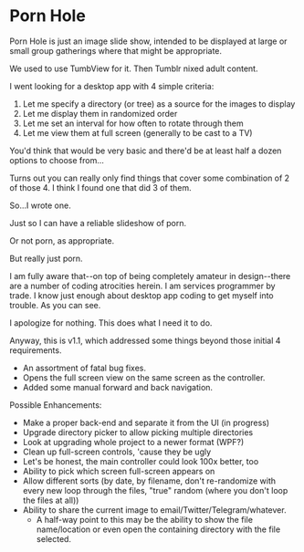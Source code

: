 # Porn Hole

Porn Hole is just an image slide show, intended to be displayed at large or small group gatherings where that might be appropriate.

We used to use TumbView for it. Then Tumblr nixed adult content.

I went looking for a desktop app with 4 simple criteria:
  1) Let me specify a directory (or tree) as a source for the images to display
  2) Let me display them in randomized order
  3) Let me set an interval for how often to rotate through them
  4) Let me view them at full screen (generally to be cast to a TV)

You'd think that would be very basic and there'd be at least half a dozen options to choose from...

Turns out you can really only find things that cover some combination of 2 of those 4. I think I found one that did 3 of them.

So...I wrote one.

Just so I can have a reliable slideshow of porn.

Or not porn, as appropriate.

But really just porn.

I am fully aware that--on top of being completely amateur in design--there are a number of coding atrocities herein. I am services programmer by trade. I know just enough about desktop app coding to get myself into trouble. As you can see.

I apologize for nothing. This does what I need it to do. 

Anyway, this is v1.1, which addressed some things beyond those initial 4 requirements.
  * An assortment of fatal bug fixes.
  * Opens the full screen view on the same screen as the controller.
  * Added some manual forward and back navigation.

Possible Enhancements:
  * Make a proper back-end and separate it from the UI (in progress)
  * Upgrade directory picker to allow picking multiple directories
  * Look at upgrading whole project to a newer format (WPF?)
  * Clean up full-screen controls, 'cause they be ugly
  * Let's be honest, the main controller could look 100x better, too
  * Ability to pick which screen full-screen appears on
  * Allow different sorts (by date, by filename, don't re-randomize with every new loop through the files, "true" random (where you don't loop the files at all))
  * Ability to share the current image to email/Twitter/Telegram/whatever.
    * A half-way point to this may be the ability to show the file name/location or even open the containing directory with the file selected.

